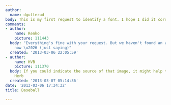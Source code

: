 ```yaml
---
author:
  name: dgutterud
body: This is my first request to identify a font. I hope I did it correctly :o)
comments:
- author:
    name: Renko
    picture: 111443
  body: "Everything's fine with your request. But we haven't found an answer until
    now \u2026 (just saying)"
  created: '2013-03-06 22:05:59'
- author:
    name: HVB
    picture: 111370
  body: If you could indicate the source of that image, it might help to id it.  -
    Herb
  created: '2013-03-07 05:14:36'
date: '2013-03-06 17:34:32'
title: Baseball

---
```

